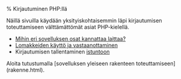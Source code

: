 % Kirjautuminen PHP:llä

Näillä sivuilla käydään yksityiskohtaisemmin läpi kirjautumisen toteuttamiseen välttämättömät asiat PHP-kielellä.

* [Mihin eri sovelluksen osat kannattaa laittaa?](rakenne.html) 
* [Lomakkeiden käyttö ja vastaanottaminen](lomakkeet.html)
* Kirjautumisen tallentaminen [istuntoon](istunnot.html)

<ohje>
Aloita tutustumalla [sovelluksen yleiseen rakenteen toteuttamiseen](rakenne.html).
</ohje>
